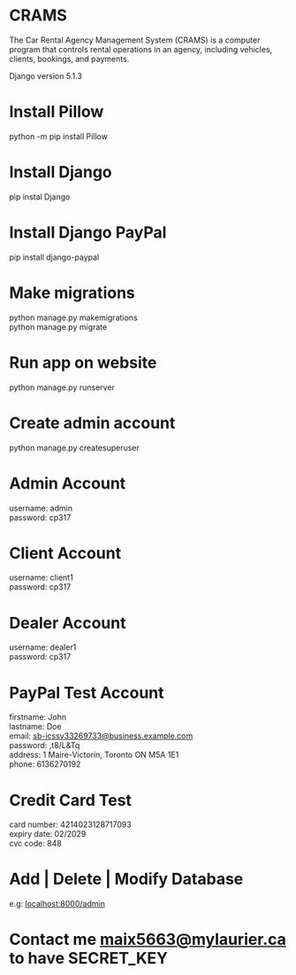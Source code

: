 # CRAMS
The Car Rental Agency Management System (CRAMS) is a computer program that controls rental operations in an agency, including vehicles, clients, bookings, and payments.

Django version 5.1.3

# Install Pillow
python -m pip install Pillow

# Install Django
pip instal Django

# Install Django PayPal
pip install django-paypal

# Make migrations
python manage.py makemigrations\
python manage.py migrate

# Run app on website
python manage.py runserver
# Create admin account
python manage.py createsuperuser

# Admin Account
username: admin\
password: cp317

# Client Account
username: client1\
password: cp317

# Dealer Account
username: dealer1\
password: cp317

# PayPal Test Account
firstname: John\
lastname: Doe\
email: sb-icssv33269733@business.example.com\
password: ,t8/L&Tq\
address: 1 Maire-Victorin, Toronto ON M5A 1E1\
phone: 6136270192

# Credit Card Test
card number: 4214023128717093\
expiry date: 02/2029\
cvc code: 848

# Add | Delete | Modify Database
e.g: [localhost:8000/admin](http://127.0.0.1:8000/)

# Contact me maix5663@mylaurier.ca to have SECRET_KEY
